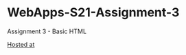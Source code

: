 # WebApps-S21-Assignment-3
Assignment 3 - Basic HTML

[Hosted at](https://github.com/44-563-Web-Apps-S21/webapps-s21-assignment-3-saikumar438/tree/main)